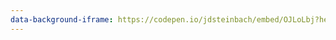```yaml
---
data-background-iframe: https://codepen.io/jdsteinbach/embed/OJLoLbj?height=400&theme-id=0&slug-hash=OJLoLbj&default-tab=result&user=jdsteinbach&embed-version=2&pen-title=Screensaver%20Animation&name=cp_embed_1
---
```

